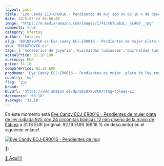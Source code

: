 ```yaml
---
layout: post
title: 'Eye Candy ECJ-ER0016 - Pendientes de muj con un 66.18 % de descuento'
date: 2020-07-24 06:06:00
image: 'https://m.media-amazon.com/images/I/41cXbTLab2L._SL400_.jpg'
comments: true
category: ofertas
author: 'tole.es'
slug: 'B018XYGVCK-es Eye Candy ECJ-ER0016 - Pendientes de mujer plata de ley...'
sku: 'B018XYGVCK-es'
tags: [ 'Accesorios de joyería','Guirnaldas luminosas','Guirnaldas luminosas de interior','Iluminación','Joyería','Limpieza y cuidado de joyas','de','ley','plata', ]
actualPrice: 31.18 EUR
currency: EUR
price: 31.18
comparePrice: 92.19 EUR
prodname: 'Eye Candy ECJ-ER0016 - Pendientes de mujer  plata de ley rodiada 925  con 24 circonitas blancas  12 mm   diseño de la mano de Fátima'
country: 'es'
flag: '🇪🇸'
brand: ''
buyurl: 'https://www.amazon.es/dp/B018XYGVCK/?tag=tolees-21'
descuento: '66.18'
average: '31.18'
---
```


En este momento está [Eye Candy ECJ-ER0016 - Pendientes de mujer  plata de ley rodiada 925  con 24 circonitas blancas  12 mm   diseño de la mano de Fátima](https://www.amazon.es/dp/B018XYGVCK/?tag=tolees-21) a 31.18 EUR (original: 92.19 EUR) (66.18 %  de descuento) en el siguiente enlace!

[![Eye Candy ECJ-ER0016 - Pendientes de muj](https://m.media-amazon.com/images/I/41cXbTLab2L._SL400_.jpg)](https://www.amazon.es/dp/B018XYGVCK/?tag=tolees-21)

🔎:


[🛒 Aquí!!!](https://www.amazon.es/dp/B018XYGVCK/?tag=tolees-21)
